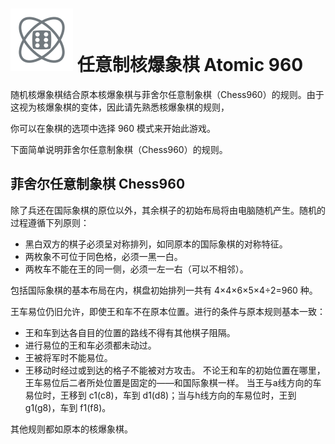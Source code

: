 # ![Atomic960](https://github.com/gbtami/pychess-variants/blob/master/static/icons/Atomic960.svg) 任意制核爆象棋 Atomic 960

随机核爆象棋结合原本核爆象棋与菲舍尔任意制象棋（Chess960）的规则。由于这视为核爆象棋的变体，因此请先熟悉核爆象棋的规则，

你可以在象棋的选项中选择 960 模式来开始此游戏。

下面简单说明菲舍尔任意制象棋（Chess960）的规则。

## 菲舍尔任意制象棋 Chess960

除了兵还在国际象棋的原位以外，其余棋子的初始布局将由电脑随机产生。随机的过程遵循下列原则：

- 黑白双方的棋子必须呈对称排列，如同原本的国际象棋的对称特征。
- 两枚象不可位于同色格，必须一黑一白。
- 两枚车不能在王的同一侧，必须一左一右（可以不相邻）。

包括国际象棋的基本布局在内，棋盘初始排列一共有 4×4×6×5×4÷2=960 种。

王车易位仍旧允许，即使王和车不在原本位置。进行的条件与原本规则基本一致：
- 王和车到达各自目的位置的路线不得有其他棋子阻隔。
- 进行易位的王和车必须都未动过。
- 王被将军时不能易位。
- 王移动时经过或到达的格子不能被对方攻击。
不论王和车的初始位置在哪里，王车易位后二者所处位置是固定的——和国际象棋一样。
当王与a线方向的车易位时，王移到 c1(c8)，车到 d1(d8)；当与h线方向的车易位时，王到 g1(g8)，车到 f1(f8)。

其他规则都如原本的核爆象棋。